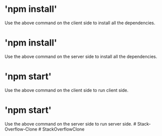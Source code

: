 # 'npm install' 
Use the above command on the client side to install all the dependencies.

 # 'npm install'
  Use the above command on the server side to install all the dependencies. 

# 'npm start'
   Use the above command on the client side to run client side.
   
 # 'npm start'
   Use the above command on the server side to run server side. # Stack-Overflow-Clone # StackOverflowClone